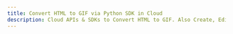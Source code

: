 ---title: Convert HTML to GIF via Python SDK in Clouddescription: Cloud APIs & SDKs to Convert HTML to GIF. Also Create, Edit & Render Microsoft Word & OpenOffice documents in the Cloud.---